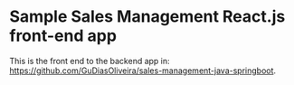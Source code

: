 # Sample Sales Management React.js front-end app

This is the front end to the backend app in: https://github.com/GuDiasOliveira/sales-management-java-springboot.